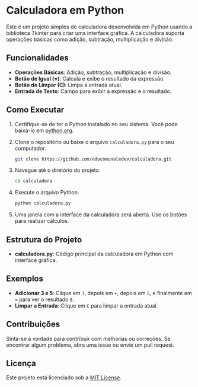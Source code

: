 # Calculadora em Python

Este é um projeto simples de calculadora desenvolvida em Python usando a biblioteca Tkinter para criar uma interface gráfica. A calculadora suporta operações básicas como adição, subtração, multiplicação e divisão.

## Funcionalidades

- **Operações Básicas**: Adição, subtração, multiplicação e divisão.
- **Botão de Igual (=)**: Calcula e exibe o resultado da expressão.
- **Botão de Limpar (C)**: Limpa a entrada atual.
- **Entrada de Texto**: Campo para exibir a expressão e o resultado.

## Como Executar

1. Certifique-se de ter o Python instalado no seu sistema. Você pode baixá-lo em [python.org](https://www.python.org/).

2. Clone o repositório ou baixe o arquivo `calculadora.py` para o seu computador.

   ```bash
   git clone https://github.com/educomunaledev/calculadora.git
   ```

3. Navegue até o diretório do projeto.

   ```bash
   cd calculadora
   ```

4. Execute o arquivo Python.

   ```bash
   python calculadora.py
   ```

5. Uma janela com a interface da calculadora será aberta. Use os botões para realizar cálculos.

## Estrutura do Projeto

- **calculadora.py**: Código principal da calculadora em Python com interface gráfica.

## Exemplos

- **Adicionar 3 e 5**: Clique em `3`, depois em `+`, depois em `5`, e finalmente em `=` para ver o resultado `8`.
- **Limpar a Entrada**: Clique em `C` para limpar a entrada atual.

## Contribuições

Sinta-se à vontade para contribuir com melhorias ou correções. Se encontrar algum problema, abra uma issue ou envie um pull request.

## Licença

Este projeto está licenciado sob a [MIT License](LICENSE).
